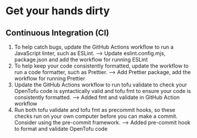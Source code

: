 # Get your hands dirty
## Continuous Integration (CI)
1. To help catch bugs, update the GitHub Actions workflow to run a JavaScript linter, such as ESLint.
--> Update eslint.config.mjs, package.json and add the workflow for running ESLint
2. To help keep your code consistently formatted, update the workflow to run a code formatter, such as Prettier.
--> Add Prettier package, add the workflow for running Prettier
3. Update the GitHub Actions workflow to run tofu validate to check your OpenTofu code is syntactically valid and tofu fmt to ensure your code is consistently formatted.
--> Added fmt and validate in GitHub Action workflow
4. Run both tofu validate and tofu fmt as precommit hooks, so these checks run on your own computer before you can make a commit. Consider using the pre-commit framework.
--> Added pre-commit hook to format and validate OpenTofu code
